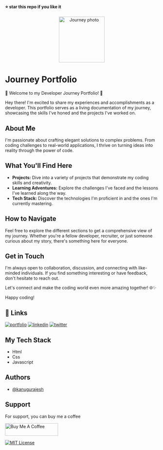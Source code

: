 #### ⭐ star this repo if you like it

<p align="center">
  <img src="https://github.com/kanugurajesh/My-Journey/assets/120458029/776ce3d3-60aa-4647-bea9-e38f6c0fe254" alt="Journey photo" width="150" height="150">
</p>

# Journey Portfolio

🚀 Welcome to my Developer Journey Portfolio! 🚀

Hey there! I'm excited to share my experiences and accomplishments as a developer. This portfolio serves as a living documentation of my journey, showcasing the skills I've honed and the projects I've worked on.

## About Me

I'm passionate about crafting elegant solutions to complex problems. From coding challenges to real-world applications, I thrive on turning ideas into reality through the power of code. 

## What You'll Find Here

- **Projects:** Dive into a variety of projects that demonstrate my coding skills and creativity.
- **Learning Adventures:** Explore the challenges I've faced and the lessons I've learned along the way.
- **Tech Stack:** Discover the technologies I'm proficient in and the ones I'm currently mastering.

## How to Navigate

Feel free to explore the different sections to get a comprehensive view of my journey. Whether you're a fellow developer, recruiter, or just someone curious about my story, there's something here for everyone.

## Get in Touch

I'm always open to collaboration, discussion, and connecting with like-minded individuals. If you find something interesting or have feedback, don't hesitate to reach out.

Let's connect and make the coding world even more amazing together! 🌐✨

Happy coding!

## 🔗 Links
[![portfolio](https://img.shields.io/badge/my_portfolio-000?style=for-the-badge&logo=ko-fi&logoColor=white)](https://rajeshportfolio.me/)
[![linkedin](https://img.shields.io/badge/linkedin-0A66C2?style=for-the-badge&logo=linkedin&logoColor=white)](https://www.linkedin.com/in/rajesh-kanugu-aba8a3254/)
[![twitter](https://img.shields.io/badge/twitter-1DA1F2?style=for-the-badge&logo=twitter&logoColor=white)](https://twitter.com/exploringengin1)

## My Tech Stack

- Html
- Css
- Javascript

## Authors

- [@kanugurajesh](https://github.com/kanugurajesh)

## Support

For support, you can buy me a coffee

<a href="https://www.buymeacoffee.com/kanugurajen" target="_blank"><img src="https://cdn.buymeacoffee.com/buttons/default-orange.png" alt="Buy Me A Coffee" height="41" width="174"></a>

[![MIT License](https://img.shields.io/badge/License-MIT-green.svg)](https://github.com/kanugurajesh/Image-Classification/blob/main/LICENSE.txt)
